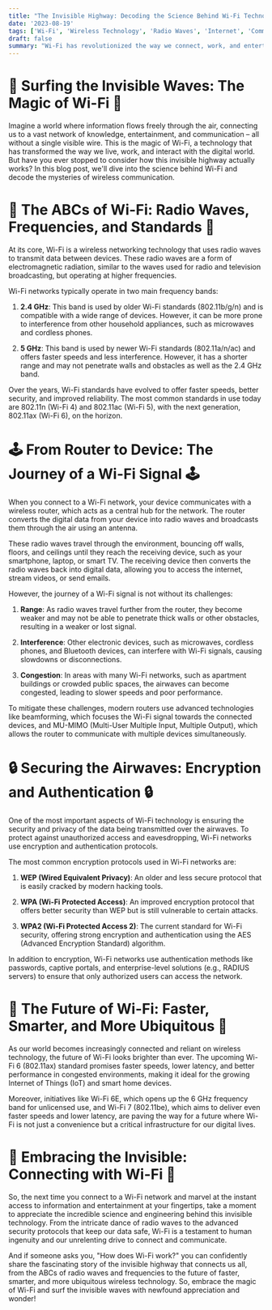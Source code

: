 ```yaml
---
title: "The Invisible Highway: Decoding the Science Behind Wi-Fi Technology"
date: '2023-08-19' 
tags: ['Wi-Fi', 'Wireless Technology', 'Radio Waves', 'Internet', 'Communication','Questions']
draft: false
summary: "Wi-Fi has revolutionized the way we connect, work, and entertain ourselves, offering a seamless and convenient way to access the internet without the constraints of wires or cables. But have you ever wondered how this invisible technology actually works? In this blog post, we unravel the science behind Wi-Fi and explore the fascinating world of wireless communication."
---
```


# 📶 Surfing the Invisible Waves: The Magic of Wi-Fi 📶

Imagine a world where information flows freely through the air, connecting us to a vast network of knowledge, entertainment, and communication – all without a single visible wire. This is the magic of Wi-Fi, a technology that has transformed the way we live, work, and interact with the digital world. But have you ever stopped to consider how this invisible highway actually works? In this blog post, we'll dive into the science behind Wi-Fi and decode the mysteries of wireless communication.

# 🌈 The ABCs of Wi-Fi: Radio Waves, Frequencies, and Standards 🌈

At its core, Wi-Fi is a wireless networking technology that uses radio waves to transmit data between devices. These radio waves are a form of electromagnetic radiation, similar to the waves used for radio and television broadcasting, but operating at higher frequencies.

Wi-Fi networks typically operate in two main frequency bands:

1. **2.4 GHz**: This band is used by older Wi-Fi standards (802.11b/g/n) and is compatible with a wide range of devices. However, it can be more prone to interference from other household appliances, such as microwaves and cordless phones.

2. **5 GHz**: This band is used by newer Wi-Fi standards (802.11a/n/ac) and offers faster speeds and less interference. However, it has a shorter range and may not penetrate walls and obstacles as well as the 2.4 GHz band.

Over the years, Wi-Fi standards have evolved to offer faster speeds, better security, and improved reliability. The most common standards in use today are 802.11n (Wi-Fi 4) and 802.11ac (Wi-Fi 5), with the next generation, 802.11ax (Wi-Fi 6), on the horizon.

# 🕹️ From Router to Device: The Journey of a Wi-Fi Signal 🕹️

When you connect to a Wi-Fi network, your device communicates with a wireless router, which acts as a central hub for the network. The router converts the digital data from your device into radio waves and broadcasts them through the air using an antenna.

These radio waves travel through the environment, bouncing off walls, floors, and ceilings until they reach the receiving device, such as your smartphone, laptop, or smart TV. The receiving device then converts the radio waves back into digital data, allowing you to access the internet, stream videos, or send emails.

However, the journey of a Wi-Fi signal is not without its challenges:

1. **Range**: As radio waves travel further from the router, they become weaker and may not be able to penetrate thick walls or other obstacles, resulting in a weaker or lost signal.

2. **Interference**: Other electronic devices, such as microwaves, cordless phones, and Bluetooth devices, can interfere with Wi-Fi signals, causing slowdowns or disconnections.

3. **Congestion**: In areas with many Wi-Fi networks, such as apartment buildings or crowded public spaces, the airwaves can become congested, leading to slower speeds and poor performance.

To mitigate these challenges, modern routers use advanced technologies like beamforming, which focuses the Wi-Fi signal towards the connected devices, and MU-MIMO (Multi-User Multiple Input, Multiple Output), which allows the router to communicate with multiple devices simultaneously.

# 🔒 Securing the Airwaves: Encryption and Authentication 🔒

One of the most important aspects of Wi-Fi technology is ensuring the security and privacy of the data being transmitted over the airwaves. To protect against unauthorized access and eavesdropping, Wi-Fi networks use encryption and authentication protocols.

The most common encryption protocols used in Wi-Fi networks are:

1. **WEP (Wired Equivalent Privacy)**: An older and less secure protocol that is easily cracked by modern hacking tools.

2. **WPA (Wi-Fi Protected Access)**: An improved encryption protocol that offers better security than WEP but is still vulnerable to certain attacks.

3. **WPA2 (Wi-Fi Protected Access 2)**: The current standard for Wi-Fi security, offering strong encryption and authentication using the AES (Advanced Encryption Standard) algorithm.

In addition to encryption, Wi-Fi networks use authentication methods like passwords, captive portals, and enterprise-level solutions (e.g., RADIUS servers) to ensure that only authorized users can access the network.

# 🚀 The Future of Wi-Fi: Faster, Smarter, and More Ubiquitous 🚀

As our world becomes increasingly connected and reliant on wireless technology, the future of Wi-Fi looks brighter than ever. The upcoming Wi-Fi 6 (802.11ax) standard promises faster speeds, lower latency, and better performance in congested environments, making it ideal for the growing Internet of Things (IoT) and smart home devices.

Moreover, initiatives like Wi-Fi 6E, which opens up the 6 GHz frequency band for unlicensed use, and Wi-Fi 7 (802.11be), which aims to deliver even faster speeds and lower latency, are paving the way for a future where Wi-Fi is not just a convenience but a critical infrastructure for our digital lives.

# 📡 Embracing the Invisible: Connecting with Wi-Fi 📡

So, the next time you connect to a Wi-Fi network and marvel at the instant access to information and entertainment at your fingertips, take a moment to appreciate the incredible science and engineering behind this invisible technology. From the intricate dance of radio waves to the advanced security protocols that keep our data safe, Wi-Fi is a testament to human ingenuity and our unrelenting drive to connect and communicate.

And if someone asks you, "How does Wi-Fi work?" you can confidently share the fascinating story of the invisible highway that connects us all, from the ABCs of radio waves and frequencies to the future of faster, smarter, and more ubiquitous wireless technology. So, embrace the magic of Wi-Fi and surf the invisible waves with newfound appreciation and wonder!